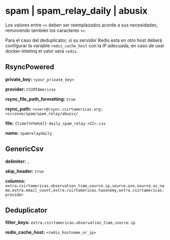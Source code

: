 # spam | spam_relay_daily | abusix

Los valores entre `<>` deben ser reemplazados acorde a sus necesidades, removiendo también los caracteres `<>`.

Para el caso del deduplicator, si su servidor Redis esta en otro host deberá configurar la variable `redis_cache_host` con la IP adecuada, en caso de usar docker-intelmq el valor será `redis`.

## RsyncPowered

**private_key:** `<your_private_key>`

**provider:** `CSIRTAmericas`

**rsync_file_path_formatting:** `true`

**rsync_path:** `<user>@rsync.csirtamericas.org:<cc>zone/spam/spam_relay/abusix/`

**file:** `{time[%Y%m%d]}-daily_spam_relay-<CC>.csv`

**name:** `spamrelaydaily`


## GenericCsv

**delimiter:** `,`

**skip_header:** `true`

**columns:** `extra.csirtamericas.observation_time,source.ip,source.asn,source.as_name,extra.email_count,extra.csirtamericas.taxonomy,extra.csirtamericas.provider`


## Deduplicator

**filter_keys:** `extra.csirtamericas.observation_time,source.ip`

**redis_cache_host:** `<redis_hostname_or_ip>`
